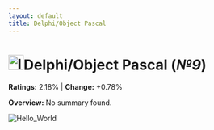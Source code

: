 ```yaml
---
layout: default
title: Delphi/Object Pascal
---
```


# <img src="https://logodix.com/logo/1298266.png" alt="logo" width="30"/>**Delphi/Object Pascal** (_№9_) 

**Ratings:** 2.18% | **Change:** +0.78% 

**Overview:** No summary found.

![Hello_World](https://i.ytimg.com/vi/k2t-6fnmic8/maxresdefault.jpg)
